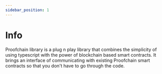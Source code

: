 ```yaml
---
sidebar_position: 1
---
```


# Info

Proofchain library is a plug n play library that combines the simplicity of using typescript with the power of blockchain based smart contracts. It brings an interface of communicating with existing Proofchain smart contracts so that you don't have to go through the code.
